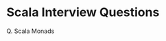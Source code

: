 # Scala Interview Questions

Q. Scala Monads
<!--stackedit_data:
eyJoaXN0b3J5IjpbLTE2ODQxOTk0MThdfQ==
-->